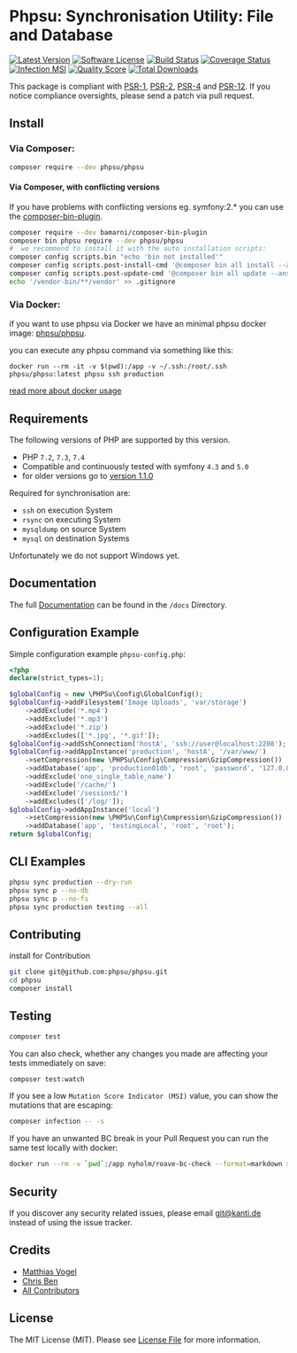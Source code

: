 # Phpsu: Synchronisation Utility: File and Database

[![Latest Version](https://img.shields.io/github/release-pre/phpsu/phpsu.svg?style=flat-square)](https://github.com/phpsu/phpsu/releases)
[![Software License](https://img.shields.io/badge/license-MIT-brightgreen.svg?style=flat-square)](LICENSE)
[![Build Status](https://img.shields.io/travis/phpsu/phpsu/master.svg?style=flat-square)](https://travis-ci.org/phpsu/phpsu)
[![Coverage Status](https://img.shields.io/codecov/c/gh/phpsu/phpsu.svg?style=flat-square)](https://codecov.io/gh/phpsu/phpsu)
[![Infection MSI](https://img.shields.io/endpoint?style=flat-square&url=https://badge-api.stryker-mutator.io/github.com/phpsu/phpsu/master)](https://infection.github.io)
[![Quality Score](https://img.shields.io/scrutinizer/g/phpsu/phpsu.svg?style=flat-square)](https://scrutinizer-ci.com/g/phpsu/phpsu)
[![Total Downloads](https://img.shields.io/packagist/dt/phpsu/phpsu.svg?style=flat-square)](https://packagist.org/packages/phpsu/phpsu)

This package is compliant with [PSR-1], [PSR-2], [PSR-4] and [PSR-12]. If you notice compliance oversights, please send a patch via pull request.

[PSR-1]: https://github.com/php-fig/fig-standards/blob/master/accepted/PSR-1-basic-coding-standard.md
[PSR-2]: https://github.com/php-fig/fig-standards/blob/master/accepted/PSR-2-coding-style-guide.md
[PSR-4]: https://github.com/php-fig/fig-standards/blob/master/accepted/PSR-4-autoloader.md
[PSR-12]: https://github.com/php-fig/fig-standards/blob/master/accepted/PSR-12-extended-coding-style-guide.md

## Install

### Via Composer:

````bash
composer require --dev phpsu/phpsu
````

#### Via Composer, with conflicting versions

If you have problems with conflicting versions eg. symfony:2.* you can use the [composer-bin-plugin].

````bash
composer require --dev bamarni/composer-bin-plugin
composer bin phpsu require --dev phpsu/phpsu
#  we recommend to install it with the auto installation scripts:
composer config scripts.bin "echo 'bin not installed'"
composer config scripts.post-install-cmd '@composer bin all install --ansi'
composer config scripts.post-update-cmd '@composer bin all update --ansi'
echo '/vendor-bin/**/vendor' >> .gitignore
````

[composer-bin-plugin]: https://github.com/bamarni/composer-bin-plugin

### Via Docker:

if you want to use phpsu via Docker we have an minimal phpsu docker image: [phpsu/phpsu].

you can execute any phpsu command via something like this:

``docker run --rm -it -v $(pwd):/app -v ~/.ssh:/root/.ssh phpsu/phpsu:latest phpsu ssh production``

[read more about docker usage]


[phpsu/phpsu]: https://hub.docker.com/r/phpsu/phpsu
[read more about docker usage]: docs/Docker.md

## Requirements

The following versions of PHP are supported by this version.

* PHP `7.2`, `7.3`, `7.4`
* Compatible and continuously tested with symfony `4.3` and `5.0`
* for older versions go to [version 1.1.0](https://github.com/phpsu/phpsu/tree/1.1.0)

Required for synchronisation are:
* ``ssh`` on execution System
* ``rsync`` on executing System
* ``mysqldump`` on source System
* ``mysql`` on destination Systems

Unfortunately we do not support Windows yet.

## Documentation

The full [Documentation](docs/index.md) can be found in the ``/docs`` Directory.

## Configuration Example

Simple configuration example `phpsu-config.php`:

````php
<?php
declare(strict_types=1);

$globalConfig = new \PHPSu\Config\GlobalConfig();
$globalConfig->addFilesystem('Image Uploads', 'var/storage')
    ->addExclude('*.mp4')
    ->addExclude('*.mp3')
    ->addExclude('*.zip')
    ->addExcludes(['*.jpg', '*.gif']);
$globalConfig->addSshConnection('hostA', 'ssh://user@localhost:2208');
$globalConfig->addAppInstance('production', 'hostA', '/var/www/')
    ->setCompression(new \PHPSu\Config\Compression\GzipCompression())
    ->addDatabase('app', 'production01db', 'root', 'password', '127.0.0.1', 3307)
    ->addExclude('one_single_table_name')
    ->addExclude('/cache/')
    ->addExclude('/session$/')
    ->addExcludes(['/log/']);
$globalConfig->addAppInstance('local')
    ->setCompression(new \PHPSu\Config\Compression\GzipCompression())
    ->addDatabase('app', 'testingLocal', 'root', 'root');
return $globalConfig;
````

## CLI Examples

````bash
phpsu sync production --dry-run
phpsu sync p --no-db
phpsu sync p --no-fs
phpsu sync production testing --all
````

<!--### PHP API Examples

````php
<?php
declare(strict_types=1);

$log = new \Symfony\Component\Console\Output\BufferedOutput();
$configurationLoader = new \PHPSu\Config\ConfigurationLoader();
$syncOptions = new \PHPSu\SyncOptions('production');
$phpsu = new \PHPSu\Controller();
$phpsu->sync($log, $configurationLoader->getConfig(), $syncOptions);
````-->

## Contributing

install for Contribution
````bash
git clone git@github.com:phpsu/phpsu.git
cd phpsu
composer install
````

## Testing

````bash
composer test
````

You can also check, whether any changes you made are affecting your tests immediately on save:
````bash
composer test:watch
````

If you see a low `Mutation Score Indicator (MSI)` value, you can show the mutations that are escaping:
````bash
composer infection -- -s
````

If you have an unwanted BC break in your Pull Request you can run the same test locally with docker:
````bash
docker run --rm -v `pwd`:/app nyholm/roave-bc-check --format=markdown > results.md
````

## Security

If you discover any security related issues, please email git@kanti.de instead of using the issue tracker.

## Credits

- [Matthias Vogel](https://github.com/Kanti)
- [Chris Ben](https://github.com/ChrisB9)
- [All Contributors](https://github.com/phpsu/phpsu/contributors)

## License

The MIT License (MIT). Please see [License File](https://github.com/phpsu/phpsu/blob/master/LICENSE) for more information.
